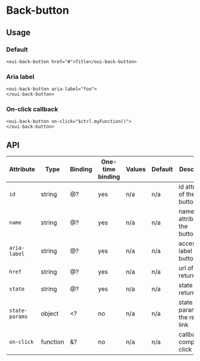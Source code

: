 # Back-button

## Usage

### Default

```html:preview
<oui-back-button href="#">Title</oui-back-button>
```

### Aria label

```html:preview
<oui-back-button aria-label="foo">
</oui-back-button>
```

### On-click callback

```html:preview
<oui-back-button on-click="$ctrl.myFunction()">
</oui-back-button>
```

## API

| Attribute                 | Type      | Binding   | One-time binding  | Values | Default   | Description
| ----                      | ----      | ----      | ----              | ----   | ----      | ----
| `id`                      | string    | @?        | yes               | n/a    | n/a       | id attribute of the button/link
| `name`                    | string    | @?        | yes               | n/a    | n/a       | name attribute of the button/link
| `aria-label`              | string    | @?        | yes               | n/a    | n/a       | accessibility label of the button/link
| `href`                    | string    | @?        | yes               | n/a    | n/a       | url of the return link
| `state`                   | string    | @?        | yes               | n/a    | n/a       | state of the return link
| `state-params`            | object    | <?        | no                | n/a    | n/a       | state params of the return link
| `on-click`                | function  | &?        | no                | n/a    | n/a       | callback on component click
